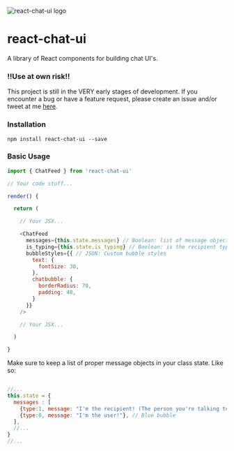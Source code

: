 ![react-chat-ui logo](https://i.imgur.com/YhPrFWw.png)

# react-chat-ui
A library of React components for building chat UI's.

### !!Use at own risk!!
This project is still in the VERY early stages of development. If you encounter a bug or have a feature request, please create an issue and/or tweet at me [here](http://twitter.com/brandonmowat).

### Installation
`npm install react-chat-ui --save`

### Basic Usage
```javascript
import { ChatFeed } from 'react-chat-ui'

// Your code stuff...

render() {

  return (

    // Your JSX...

    <ChatFeed
      messages={this.state.messages} // Boolean: list of message objects
      is_typing={this.state.is_typing} // Boolean: is the recipient typing
      bubbleStyles={{ // JSON: Custom bubble styles
        text: {
          fontSize: 30,
        },
        chatbubble: {
          borderRadius: 70,
          padding: 40,
        }
      }}
    />

    // Your JSX...

  )

}
```

Make sure to keep a list of proper message objects in your class state.
Like so:
```javascript

//...
this.state = {
  messages : [
    {type:1, message: "I'm the recipient! (The person you're talking to)"}, // Gray bubble
    {type:0, message: "I'm the user!"}, // Blue bubble
  ],
  //...
}
//...

```
